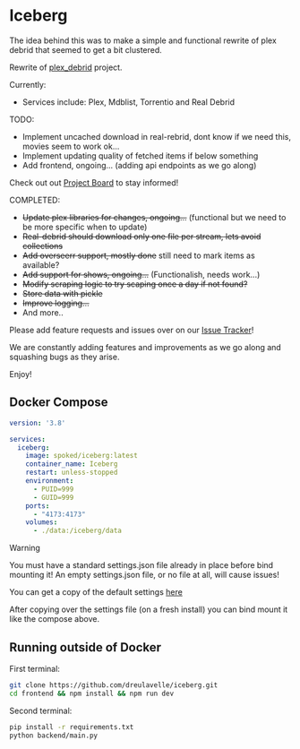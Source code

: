 # Iceberg

The idea behind this was to make a simple and functional rewrite of plex debrid that seemed to get a bit clustered.

Rewrite of [plex_debrid](https://github.com/itsToggle/plex_debrid) project.

Currently:
- Services include: Plex, Mdblist, Torrentio and Real Debrid

TODO:
- Implement uncached download in real-rebrid, dont know if we need this, movies seem to work ok...
- Implement updating quality of fetched items if below something
- Add frontend, ongoing... (adding api endpoints as we go along)

Check out out [Project Board](https://github.com/users/dreulavelle/projects/2) to stay informed!

COMPLETED:
- ~~Update plex libraries for changes, ongoing...~~ (functional but we need to be more specific when to update)
- ~~Real-debrid should download only one file per stream, lets avoid collections~~
- ~~Add overseerr support, mostly done~~ still need to mark items as available?
- ~~Add support for shows, ongoing...~~ (Functionalish, needs work...)
- ~~Modify scraping logic to try scaping once a day if not found?~~
- ~~Store data with pickle~~
- ~~Improve logging...~~
- And more..

Please add feature requests and issues over on our [Issue Tracker](https://github.com/dreulavelle/iceberg/issues)!

We are constantly adding features and improvements as we go along and squashing bugs as they arise.

Enjoy!

## Docker Compose

```yml
version: '3.8'

services:
  iceberg:
    image: spoked/iceberg:latest
    container_name: Iceberg
    restart: unless-stopped
    environment:
      - PUID=999
      - GUID=999
    ports:
      - "4173:4173"
    volumes:
      - ./data:/iceberg/data
```

> [!WARNING]  
> You must have a standard settings.json file already in place before bind mounting it!
> An empty settings.json file, or no file at all, will cause issues!

You can get a copy of the default settings [here](https://raw.githubusercontent.com/dreulavelle/iceberg/main/backend/utils/default_settings.json)

After copying over the settings file (on a fresh install) you can bind mount it like the compose above.

## Running outside of Docker

First terminal:

```sh
git clone https://github.com/dreulavelle/iceberg.git
cd frontend && npm install && npm run dev
```

Second terminal:

```sh
pip install -r requirements.txt
python backend/main.py
```

